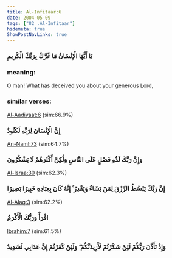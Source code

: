```yaml
---
title: Al-Infitaar:6
date: 2004-05-09
tags: ["82 .Al-Infitaar"]
hidemeta: true 
ShowPostNavLinks: true 
---
```

### يَا أَيُّهَا الْإِنْسَانُ مَا غَرَّكَ بِرَبِّكَ الْكَرِيمِ
### meaning: 
O man! What has deceived you about your generous Lord,
### similar verses: 

[Al-Aadiyaat:6](/100/6) (sim:66.9%)

### إِنَّ الْإِنْسَانَ لِرَبِّهِ لَكَنُودٌ

[An-Naml:73](/27/73) (sim:64.7%)

### وَإِنَّ رَبَّكَ لَذُو فَضْلٍ عَلَى النَّاسِ وَلَٰكِنَّ أَكْثَرَهُمْ لَا يَشْكُرُونَ

[Al-Israa:30](/17/30) (sim:62.3%)

### إِنَّ رَبَّكَ يَبْسُطُ الرِّزْقَ لِمَنْ يَشَاءُ وَيَقْدِرُ ۚ إِنَّهُ كَانَ بِعِبَادِهِ خَبِيرًا بَصِيرًا

[Al-Alaq:3](/96/3) (sim:62.2%)

### اقْرَأْ وَرَبُّكَ الْأَكْرَمُ

[Ibrahim:7](/14/7) (sim:61.5%)

### وَإِذْ تَأَذَّنَ رَبُّكُمْ لَئِنْ شَكَرْتُمْ لَأَزِيدَنَّكُمْ ۖ وَلَئِنْ كَفَرْتُمْ إِنَّ عَذَابِي لَشَدِيدٌ
